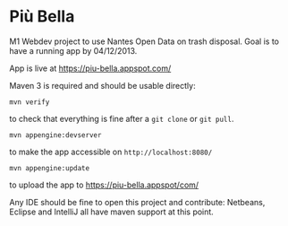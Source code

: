 Più Bella
=========

M1 Webdev project to use Nantes Open Data on trash disposal.
Goal is to have a running app by 04/12/2013.

App is live at https://piu-bella.appspot.com/

Maven 3 is required and should be usable directly:

    mvn verify
to check that everything is fine after a `git clone` or `git pull`.

    mvn appengine:devserver
to make the app accessible on `http://localhost:8080/`

    mvn appengine:update
to upload the app to https://piu-bella.appspot/com/

Any IDE should be fine to open this project and contribute: Netbeans, Eclipse and IntelliJ all have maven support at this point.
